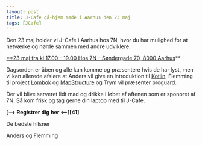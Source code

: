 ```yaml
---
layout: post
title: J-Cafe gå-hjem møde i Aarhus den 23 maj
tags: [JCafe]
---
```


Den 23 maj holder vi J-Cafe i Aarhus hos 7N, hvor du har mulighed for at netværke og nørde sammen med andre udviklere.

[**23 maj fra kl 17.00 - 19.00 Hos 7N - Søndergade 70, 8000 Aarhus][37]** 

Dagsorden er åben og alle kan komme og præsentere hvis de har lyst, men vi kan allerede afsløre at Anders vil give en introduktion til [Kotlin][38], Flemming til project [Lombok][39] og [MapStructure][40] og Trym vil præsenter proguard.

Der vil blive serveret lidt mad og drikke i løbet af aftenen som er sponoret af 7N. Så kom frisk og tag gerne din laptop med til J-Cafe.

[**\--> Registrer dig her <\--][41]**

De bedste hilsner

Anders og Flemming

[35]: https://javagruppen.dk/56-arrangementer/arrangementer-2018/379-j-cafe-ga-hjem-mode-i-aarhus
[37]: https://goo.gl/maps/pDYhjCBFLDx
[38]: https://kotlinlang.org/
[39]: https://projectlombok.org/
[40]: http://mapstruct.org/
